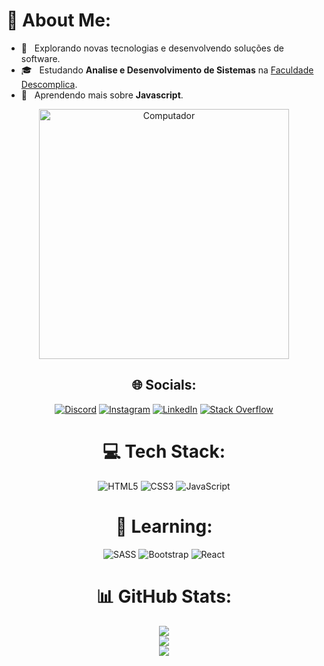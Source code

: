 # 💫 About Me:
- 🤔 &nbsp; Explorando novas tecnologias e desenvolvendo soluções de software.
- 🎓 &nbsp; Estudando **Analise e Desenvolvimento de Sistemas** na <a href="https://descomplica.com.br/faculdade/b/">Faculdade Descomplica</a>.
- 🌱 &nbsp; Aprendendo mais sobre **Javascript**.
<div align="center">
<img src="https://raw.githubusercontent.com/MicaelliMedeiros/micaellimedeiros/master/image/computer-illustration.png" min-width="400px" max-width="400px" width="400px" align="center" alt="Computador">


## 🌐 Socials:
[![Discord](https://img.shields.io/badge/Discord-%237289DA.svg?logo=discord&logoColor=white)](htttps://discord.gg/RafaProtasio#9366) [![Instagram](https://img.shields.io/badge/Instagram-%23E4405F.svg?logo=Instagram&logoColor=white)](https://instagram.com/https://www.instagram.com/protasiox/) [![LinkedIn](https://img.shields.io/badge/LinkedIn-%230077B5.svg?logo=linkedin&logoColor=white)](https://linkedin.com/in/https://www.linkedin.com/in/rafaela-protasio-5136a523b/) [![Stack Overflow](https://img.shields.io/badge/-Stackoverflow-FE7A16?logo=stack-overflow&logoColor=white)](https://stackoverflow.com/users/https://stackoverflow.com/users/20676301/rafaela-protasio) 

# 💻 Tech Stack:
![HTML5](https://img.shields.io/badge/html5-%23E34F26.svg?style=for-the-badge&logo=html5&logoColor=white) ![CSS3](https://img.shields.io/badge/css3-%231572B6.svg?style=for-the-badge&logo=css3&logoColor=white) ![JavaScript](https://img.shields.io/badge/javascript-%23323330.svg?style=for-the-badge&logo=javascript&logoColor=%23F7DF1E)
# 🧠 Learning:
![SASS](https://img.shields.io/badge/SASS-hotpink.svg?style=for-the-badge&logo=SASS&logoColor=white) ![Bootstrap](https://img.shields.io/badge/bootstrap-%23563D7C.svg?style=for-the-badge&logo=bootstrap&logoColor=white) ![React](https://img.shields.io/badge/react-%2320232a.svg?style=for-the-badge&logo=react&logoColor=%2361DAFB)

# 📊 GitHub Stats:
![](https://github-readme-stats.vercel.app/api?username=Rafa-Protasio&theme=synthwave&hide_border=false&include_all_commits=true&count_private=true)<br/>
![](https://github-readme-streak-stats.herokuapp.com/?user=Rafa-Protasio&theme=synthwave&hide_border=false)<br/>
![](https://github-readme-stats.vercel.app/api/top-langs/?username=Rafa-Protasio&theme=synthwave&hide_border=false&include_all_commits=true&count_private=true&layout=compact)
